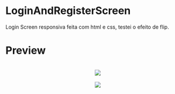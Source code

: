 # LoginAndRegisterScreen
Login Screen responsiva feita com html e css, testei o efeito de flip.
<br>

<h1>Preview</h1>
<br>
<div align="center">
<img src="https://user-images.githubusercontent.com/97764322/151077523-29c4a40d-fdf1-4c53-ba62-6dc09b5bd24e.png"/>
</div>
<br>
<div align="center">
<img src="https://user-images.githubusercontent.com/97764322/151077682-67dd9f10-7f00-4f02-8d72-3e0f04f25c91.png"/>
</div>
